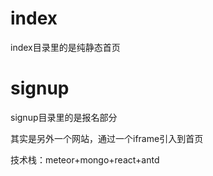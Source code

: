 # index
index目录里的是纯静态首页

# signup
signup目录里的是报名部分

其实是另外一个网站，通过一个iframe引入到首页

技术栈：meteor+mongo+react+antd


